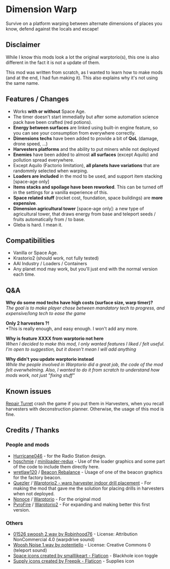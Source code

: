 # Dimension Warp

Survive on a platform warping between alternate dimensions of places you know, defend against the locals and escape!

## Disclaimer

While I know this mods look a lot the original warptorio(s), this one is also different in the fact it is not a update of them.

This mod was written from scratch, as I wanted to learn how to make mods (and at the end, I had fun making it). This also explains why it's not using the same name.

## Features / Changes

* Works **with or without** Space Age.
* The timer doesn't start immediatly but after some automation science pack have been crafted (red potions).
* **Energy between surfaces** are linked using built-in engine feature, so you can see your consumption from everywhere correctly.
* **Dimensions techs** have been added to provide a bit of **QoL** (damage, drone speed, ...)
* **Harvesters platforms** and the ability to put miners while not deployed
* **Enemies** have been added to almost **all surfaces** (except Aquilo) and pollution spread everywhere.
* Except Aquilo (Factorio limitation), **all planets have variations** that are randommly selected when warping.
* **Loaders are included** in the mod to be used, and support item stacking [space-age only]
* **Items stacks and spoilage have been reworked**. This can be turned off in the settings for a vanilla experience of this.
* **Space related stuff** (rocket cost, foundation, space buildings) are **more expensive**.
* **Dimension agricultural tower** [space-age only]: a new type of agricultural tower, that draws energy from base and teleport seeds / fruits automatically from / to base.
* Gleba is hard. I mean it.

## Compatibilities

* Vanilla or Space Age.
* Krastorio2 (should work, not fully tested)
* AAI Industry / Loaders / Containers
* Any planet mod may work, but you'll just end with the normal version each time.

## Q&A

**Why do some mod techs have high costs (surface size, warp timer)?**<br>
*The goal is to make player chose between mandatory tech to progress, and expensive/long tech to ease the game*

**Only 2 harvesters ?!**<br>
*This is really enough, and easy enough. I won't add any more.

**Why is feature XXXX from warptorio not here**<br>
*When I decided to make this mod, I only wanted features I liked / felt useful. I'm open to suggestion, but it doesn't mean I will add anything*

**Why didn't you update warptorio instead**<br>
*While the people involved in Warptorio did a great job, the code of the mod felt overwhelming. Also, I wanted to do it from scratch to understand how mods work, not just "fixing stuff"*

## Known issues

[Repair Turret](https://mods.factorio.com/mod/Repair_Turret) crash the game if you put them in Harvesters, when you recall harvesters with deconstruction planner. Otherwise, the usage of this mod is fine.

## Credits / Thanks

### People and mods

* [Hurricane046](https://mods.factorio.com/user/Hurricane046) - for the Radio Station design.
* [hgschmie](https://mods.factorio.com/user/hgschmie) / [miniloader-redux](https://mods.factorio.com/mod/miniloader-redux) - Use of the loader graphics and some part of the code to include them directly here.
* [wretlaw120](https://mods.factorio.com/user/wretlaw120) / [Beacon Rebalance](https://mods.factorio.com/mod/wret-beacon-rebalance-mod) - Usage of one of the beacon graphics for the factory beacon.
* [Quezler](https://mods.factorio.com/user/Quezler) / [Warptorio2 - warp harvester indoor drill placement](https://mods.factorio.com/mod/warptorio2-warp-harvester-indoor-drill-placement) - For making the mod that gave me the solution for placing drills in harvesters when not deployed.
* [Nonoce](https://mods.factorio.com/user/NONOCE) / [Warptorio](https://mods.factorio.com/mod/warptorio) - For the original mod
* [PyroFire](https://mods.factorio.com/user/PyroFire) / [Warptorio2](https://mods.factorio.com/mod/warptorio2) - For expanding and making better this first version.

### Others

* [01526 swoosh 2.wav by Robinhood76](https://freesound.org/s/92909/) - License: Attribution NonCommercial 4.0 (warpdrive sound)
* [Woosh Noise 1.wav by potentjello](https://freesound.org/s/194081/) - License: Creative Commons 0 (teleport sound)
* [Space icons created by smalllikeart - Flaticon](https://www.flaticon.com/free-icons/space) - Blackhole icon toggle
* [Supply icons created by Freepik - Flaticon](https://www.flaticon.com/free-icons/supply) - Supplies icon